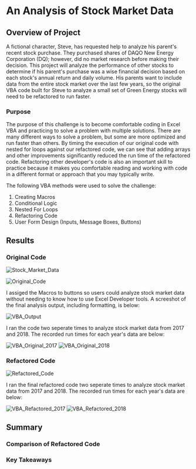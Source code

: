 # An Analysis of Stock Market Data

## Overview of Project
A fictional character, Steve, has requested help to analyze his parent's recent stock purchase. They purchased shares of DAQO New Energy Corporation (DQ); however, did no market research before making their decision. This project will analyze the performance of other stocks to determine if his parent's purchase was a wise financial decision based on each stock's annual return and daily volume. His parents want to include data from the entire stock market over the last few years, so the original VBA code built for Steve to analyze a small set of Green Energy stocks will need to be refactored to run faster.

### Purpose
The purpose of this challenge is to become comfortable coding in Excel VBA and practicing to solve a problem with multiple solutions. There are many different ways to solve a problem, but some are more optimized and run faster than others. By timing the execution of our original code with nested for loops against our refactored code, we can see that adding arrays and other improvements significantly reduced the run time of the refactored code. Refactoring other developer's code is also an important skill to practice because it makes you comfortable reading and working with code in a different format or approach that you may typically write. 

The following VBA methods were used to solve the challenge: 

1. Creating Macros
2. Conditional Logic
3. Nested For Loops
4. Refactoring Code
5. User Form Design (Inputs, Message Boxes, Buttons)

## Results


### Original Code

![Stock_Market_Data](../main/Resources/VBA_Challege_Data.png)

![Original_Code](../main/Resources/Original_Nested_Loop.png)

I assiged the Macros to buttons so users could analyze stock market data without needing to know how to use Excel Developer tools. A screeshot of the final analysis output, including formatting, is below: 

![VBA_Output](../main/Resources/VBA_Challenge_Output.png)


I ran the code two seperate times to analyze stock market data from 2017 and 2018. The recorded run times for each year's data are below: 

![VBA_Original_2017](../main/Resources/VBA_Original_2017.png) ![VBA_Original_2018](../main/Resources/VBA_Original_2017.png)

### Refactored Code

![Refactored_Code](../main/Resources/Refactored_Array_Loop.png)

I ran the final refactored code two seperate times to analyze stock market data from 2017 and 2018. The recorded run times for each year's data are below: 

![VBA_Refactored_2017](../main/Resources/VBA_Challenge_2017.png) ![VBA_Refactored_2018](../main/Resources/VBA_Challenge_2017.png)

## Summary

### Comparison of Refactored Code

### Key Takeaways
